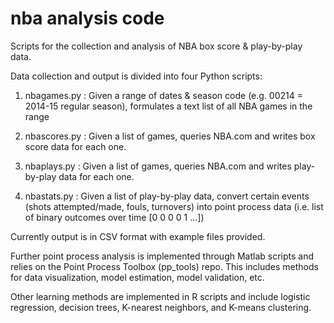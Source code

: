 nba analysis code
======

Scripts for the collection and analysis of NBA box score & play-by-play data.

Data collection and output is divided into four Python scripts:

1. nbagames.py : Given a range of dates & season code (e.g. 00214 = 2014-15 regular season), formulates a text list of all NBA games in the range

2. nbascores.py : Given a list of games, queries NBA.com and writes box score data for each one.

3. nbaplays.py : Given a list of games, queries NBA.com and writes play-by-play data for each one.

4. nbastats.py : Given a list of play-by-play data, convert certain events (shots attempted/made, fouls, turnovers) into point process data (i.e. list of binary outcomes over time [0 0 0 0 1 ...])

Currently output is in CSV format with example files provided.

Further point process analysis is implemented through Matlab scripts and relies on the Point Process Toolbox (pp_tools) repo. This includes methods for data visualization, model estimation, model validation, etc.

Other learning methods are implemented in R scripts and include logistic regression, decision trees, K-nearest neighbors, and K-means clustering.
